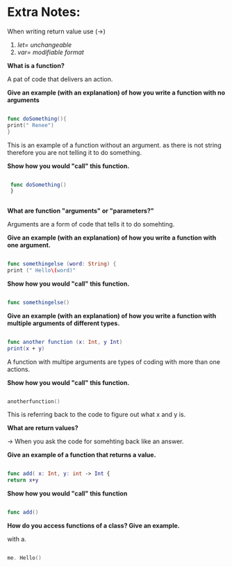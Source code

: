 # Extra Notes: 

When writing return value use (->)
1. _let= unchangeable_
1. _var= modifiable format_

**What is a function?**

A pat of code that delivers an action. 

**Give an example (with an explanation) of how you write a function with no arguments**

```swift

func doSomething(){
print(" Renee")
}

```

This is an example of a function without an argument. as there is not string therefore you are not telling it to do something. 

**Show how you would "call" this function.**

```swift

 func doSomething()
 }
 
 ```
 
**What are function "arguments" or "parameters?"**

Arguments are a form of code that tells it to do somehting. 

**Give an example (with an explanation) of how you write a function with one argument.**

```swift 

func somethingelse (word: String) {
print (" Hello\(word)"

```

**Show how you would "call" this function.**

```swift 

func somethingelse()

```

**Give an example (with an explanation) of how you write a function with multiple arguments of different types.**

``` swift 

func another function (x: Int, y Int)
print(x + y)

```

A function with multipe arguments are types of coding with more than one actions.

**Show how you would "call" this function.**

``` swift

anotherfunction()

```

This is referring back to the code to figure out what x and y is. 

**What are return values?**

-> When you ask the code for somehting back like an answer. 

**Give an example of a function that returns a value.**

```swift 

func add( x: Int, y: int -> Int { 
return x+y

```

**Show how you would "call" this function**

```swift 

func add()

```

**How do you access functions of a class? Give an example.**

with a. 

```swift 

me. Hello()

```
